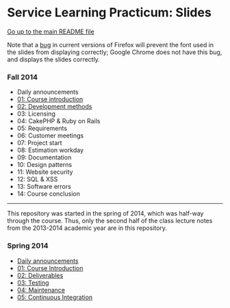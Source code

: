 Service Learning Practicum: Slides
==================================

[Go up to the main README file](../README.html)

Note that a [bug](https://bugzilla.mozilla.org/show_bug.cgi?id=760436)
in current versions of Firefox will prevent the font used in the
slides from displaying correctly; Google Chrome does not have this
bug, and displays the slides correctly.

### Fall 2014

- Daily announcements
- [01: Course introduction](fall/01-intro.html)
- [02: Development methods](fall/02-development-methods.html)
- 03: Licensing
- 04: CakePHP & Ruby on Rails
- 05: Requirements
- 06: Customer meetings
- 07: Project start
- 08: Estimation workday
- 09: Documentation
- 10: Design patterns
- 11: Website security
- 12: SQL & XSS
- 13: Software errors
- 14: Course conclusion


------------------------------------------------------------

This repository was started in the spring of 2014, which was half-way through the course.  Thus, only the second half of the class lecture notes from the 2013-2014 academic year are in this repository.

### Spring 2014

- [Daily announcements](spring/daily-announcements.html)
- [01: Course Introduction](spring/01-intro.html)
- [02: Deliverables](spring/02-deliverables.html)
- [03: Testing](spring/03-testing.html)
- [04: Maintenance](spring/04-maintenance.html)
- [05: Continuous Integration](spring/05-ci.html)
